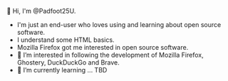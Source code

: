 👋 Hi, I'm @Padfoot25U.

- I'm just an end-user who loves using and learning about open source software.
- I understand some HTML basics.
- Mozilla Firefox got me interested in open source software.
- 👀 I’m interested in following the development of Mozilla Firefox, Ghostery, DuckDuckGo and Brave.
- 🌱 I’m currently learning ... TBD
<!---
Padfoot25U/Padfoot25U is a ✨ special ✨ repository because its `README.md` (this file) appears on your GitHub profile.
You can click the Preview link to take a look at your changes.
--->
